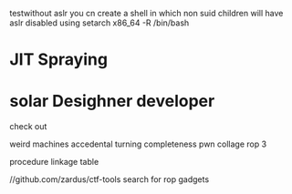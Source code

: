  testwithout aslr
 you cn create a shell in which non suid children will have aslr disabled using
 setarch x86_64 -R /bin/bash

 # JIT Spraying

 # solar Desighner  developer

check out 

weird machines
accedental turning completeness
pwn collage rop 3 


procedure linkage table

//github.com/zardus/ctf-tools search for rop gadgets


  